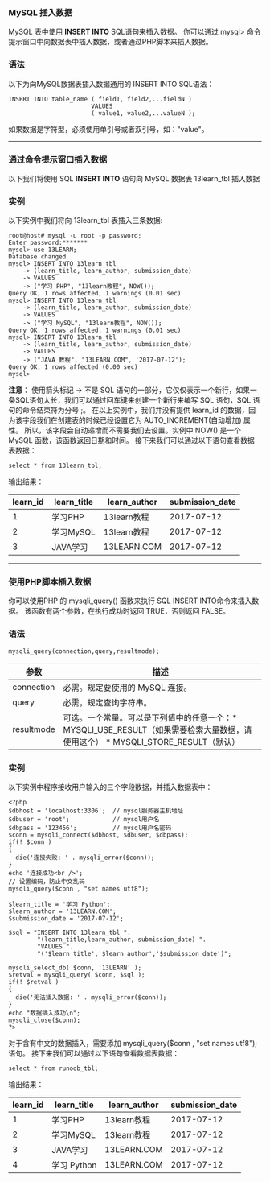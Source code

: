 ### MySQL 插入数据

MySQL 表中使用 **INSERT INTO** SQL语句来插入数据。
你可以通过 mysql> 命令提示窗口中向数据表中插入数据，或者通过PHP脚本来插入数据。
### 语法
以下为向MySQL数据表插入数据通用的 INSERT INTO SQL语法：
```other
INSERT INTO table_name ( field1, field2,...fieldN )
                       VALUES
                       ( value1, value2,...valueN );
```
如果数据是字符型，必须使用单引号或者双引号，如："value"。

---

### 通过命令提示窗口插入数据

以下我们将使用 SQL **INSERT INTO** 语句向 MySQL 数据表 13learn_tbl 插入数据

### 实例

以下实例中我们将向 13learn_tbl 表插入三条数据:
```other
root@host# mysql -u root -p password;
Enter password:*******
mysql> use 13LEARN;
Database changed
mysql> INSERT INTO 13learn_tbl 
    -> (learn_title, learn_author, submission_date)
    -> VALUES
    -> ("学习 PHP", "13learn教程", NOW());
Query OK, 1 rows affected, 1 warnings (0.01 sec)
mysql> INSERT INTO 13learn_tbl
    -> (learn_title, learn_author, submission_date)
    -> VALUES
    -> ("学习 MySQL", "13learn教程", NOW());
Query OK, 1 rows affected, 1 warnings (0.01 sec)
mysql> INSERT INTO 13learn_tbl
    -> (learn_title, learn_author, submission_date)
    -> VALUES
    -> ("JAVA 教程", "13LEARN.COM", '2017-07-12');
Query OK, 1 rows affected (0.00 sec)
mysql>
```
**注意**： 使用箭头标记 -> 不是 SQL 语句的一部分，它仅仅表示一个新行，如果一条SQL语句太长，我们可以通过回车键来创建一个新行来编写 SQL 语句，SQL 语句的命令结束符为分号 ;。
在以上实例中，我们并没有提供 learn_id 的数据，因为该字段我们在创建表的时候已经设置它为 AUTO_INCREMENT(自动增加) 属性。 所以，该字段会自动递增而不需要我们去设置。实例中 NOW() 是一个 MySQL 函数，该函数返回日期和时间。
接下来我们可以通过以下语句查看数据表数据：
```other
select * from 13learn_tbl;
```
输出结果：

|learn_id|learn_title|learn_author|submission_date|
|-|-|-|-|
|1|学习PHP|13learn教程|2017-07-12|
|2|学习MySQL|13learn教程|2017-07-12|
|3|JAVA学习|13LEARN.COM|2017-07-12|

---

### 使用PHP脚本插入数据

你可以使用PHP 的 mysqli_query() 函数来执行 SQL INSERT INTO命令来插入数据。
该函数有两个参数，在执行成功时返回 TRUE，否则返回 FALSE。

### 语法

``` other
mysqli_query(connection,query,resultmode);
```
|参数|描述|
|-|-|
|connection|必需。规定要使用的 MySQL 连接。|
|query|必需，规定查询字符串。|
|resultmode|可选。一个常量。可以是下列值中的任意一个：*  MYSQLI_USE_RESULT（如果需要检索大量数据，请使用这个）  *  MYSQLI_STORE_RESULT（默认）|

### 实例

以下实例中程序接收用户输入的三个字段数据，并插入数据表中：
```other
<?php
$dbhost = 'localhost:3306';  // mysql服务器主机地址
$dbuser = 'root';            // mysql用户名
$dbpass = '123456';          // mysql用户名密码
$conn = mysqli_connect($dbhost, $dbuser, $dbpass);
if(! $conn )
{
  die('连接失败: ' . mysqli_error($conn));
}
echo '连接成功<br />';
// 设置编码，防止中文乱码
mysqli_query($conn , "set names utf8");
 
$learn_title = '学习 Python';
$learn_author = '13LEARN.COM';
$submission_date = '2017-07-12';
 
$sql = "INSERT INTO 13learn_tbl ".
        "(learn_title,learn_author, submission_date) ".
        "VALUES ".
        "('$learn_title','$learn_author','$submission_date')";
 
mysqli_select_db( $conn, '13LEARN' );
$retval = mysqli_query( $conn, $sql );
if(! $retval )
{
  die('无法插入数据: ' . mysqli_error($conn));
}
echo "数据插入成功\n";
mysqli_close($conn);
?>
```
对于含有中文的数据插入，需要添加 mysqli_query($conn , "set names utf8"); 语句。
接下来我们可以通过以下语句查看数据表数据：
```other
select * from runoob_tbl;
```
输出结果：

|learn_id|learn_title|learn_author|submission_date|
|-|-|-|-|
|1|学习PHP|13learn教程|2017-07-12|
|2|学习MySQL|13learn教程|2017-07-12|
|3|JAVA学习|13LEARN.COM|2017-07-12|
|4|学习 Python|13LEARN.COM|2017-07-12|

